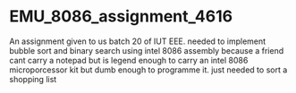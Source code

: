 # EMU_8086_assignment_4616

An assignment given to us batch 20 of IUT EEE. 
needed to implement bubble sort and binary search using intel 8086 assembly because a friend cant carry a notepad but is legend enough to carry an intel 8086 microporcessor kit but dumb enough to programme it. 
just needed to sort a shopping list
